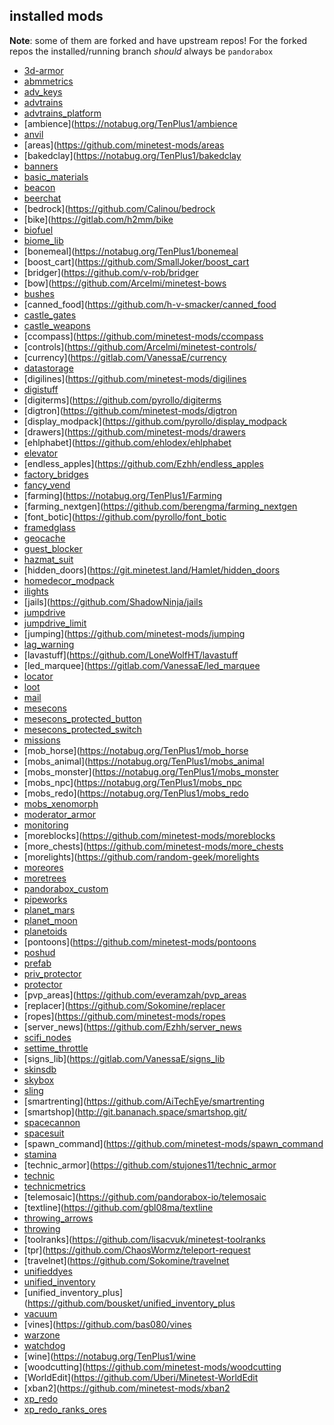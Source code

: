 ## installed mods
**Note**: some of them are forked and have upstream repos!
For the forked repos the installed/running branch *should* always be `pandorabox`

* [3d-armor](https://github.com/stujones11/minetest-3d_armor.git)
* [abmmetrics](https://github.com/pandorabox-io/abmmetrics.git)
* [adv_keys](https://github.com/pandorabox-io/adv_keys.git)
* [advtrains](https://github.com/pandorabox-io/advtrains.git)
* [advtrains_platform](https://github.com/pandorabox-io/advtrains_platform.git)
* [ambience](https://notabug.org/TenPlus1/ambience
* [anvil](https://github.com/minetest-mods/anvil.git)
* [areas](https://github.com/minetest-mods/areas
* [bakedclay](https://notabug.org/TenPlus1/bakedclay
* [banners](https://github.com/pandorabox-io/banners.git)
* [basic_materials](git@gitlab.com:thomasrudin/basic_materials.git)
* [beacon](https://github.com/pandorabox-io/beacon.git)
* [beerchat](https://github.com/pandorabox-io/beerchat.git)
* [bedrock](https://github.com/Calinou/bedrock
* [bike](https://gitlab.com/h2mm/bike
* [biofuel](https://github.com/pandorabox-io/Biofuel.git)
* [biome_lib](https://github.com/pandorabox-io/biome_lib.git)
* [bonemeal](https://notabug.org/TenPlus1/bonemeal
* [boost_cart](https://github.com/SmallJoker/boost_cart
* [bridger](https://github.com/v-rob/bridger
* [bow](https://github.com/Arcelmi/minetest-bows
* [bushes](https://github.com/pandorabox-io/bushes.git)
* [canned_food](https://github.com/h-v-smacker/canned_food
* [castle_gates](https://github.com/minetest-mods/castle_gates.git)
* [castle_weapons](https://github.com/minetest-mods/castle_weapons.git)
* [ccompass](https://github.com/minetest-mods/ccompass
* [controls](https://github.com/Arcelmi/minetest-controls/
* [currency](https://gitlab.com/VanessaE/currency
* [datastorage](https://github.com/minetest-technic/datastorage.git)
* [digilines](https://github.com/minetest-mods/digilines
* [digistuff](https://github.com/pandorabox-io/digistuff.git)
* [digiterms](https://github.com/pyrollo/digiterms
* [digtron](https://github.com/minetest-mods/digtron
* [display_modpack](https://github.com/pyrollo/display_modpack
* [drawers](https://github.com/minetest-mods/drawers
* [ehlphabet](https://github.com/ehlodex/ehlphabet
* [elevator](https://github.com/shacknetisp/elevator.git)
* [endless_apples](https://github.com/Ezhh/endless_apples
* [factory_bridges](https://github.com/narrnika/factory_bridges.git)
* [fancy_vend](https://github.com/pandorabox-io/fancy_vend.git)
* [farming](https://notabug.org/TenPlus1/Farming
* [farming_nextgen](https://github.com/berengma/farming_nextgen
* [font_botic](https://github.com/pyrollo/font_botic
* [framedglass](https://github.com/minetest-mods/framedglass.git)
* [geocache](https://github.com/pandorabox-io/geocache.git)
* [guest_blocker](https://github.com/thomasrudin-mt/guest_blocker.git)
* [hazmat_suit](https://github.com/pandorabox-io/hazmat_suit.git)
* [hidden_doors](https://git.minetest.land/Hamlet/hidden_doors
* [homedecor_modpack](https://gitlab.com/VanessaE/homedecor_modpack.git)
* [ilights](https://gitlab.com/VanessaE/ilights.git)
* [jails](https://github.com/ShadowNinja/jails
* [jumpdrive](https://github.com/thomasrudin-mt/jumpdrive.git)
* [jumpdrive_limit](https://git.rudin.io/minetest/jumpdrive_limit.git)
* [jumping](https://github.com/minetest-mods/jumping
* [lag_warning](https://github.com/pandorabox-io/lag_warning.git)
* [lavastuff](https://github.com/LoneWolfHT/lavastuff
* [led_marquee](https://gitlab.com/VanessaE/led_marquee
* [locator](https://git.rudin.io/minetest/locator.git)
* [loot](https://github.com/minetest-mods/loot.git)
* [mail](https://github.com/thomasrudin-mt/mail.git)
* [mesecons](https://github.com/pandorabox-io/mesecons.git)
* [mesecons_protected_button](https://github.com/pandorabox-io/mesecons_protected_button.git)
* [mesecons_protected_switch](https://github.com/pandorabox-io/mesecons_protected_switch.git)
* [missions](https://github.com/thomasrudin-mt/missions.git)
* [mob_horse](https://notabug.org/TenPlus1/mob_horse
* [mobs_animal](https://notabug.org/TenPlus1/mobs_animal
* [mobs_monster](https://notabug.org/TenPlus1/mobs_monster
* [mobs_npc](https://notabug.org/TenPlus1/mobs_npc
* [mobs_redo](https://notabug.org/TenPlus1/mobs_redo
* [mobs_xenomorph](https://github.com/pandorabox-io/mobs_xenomorph.git)
* [moderator_armor](https://github.com/pandorabox-io/moderator_armor.git)
* [monitoring](https://github.com/thomasrudin-mt/monitoring.git)
* [moreblocks](https://github.com/minetest-mods/moreblocks
* [more_chests](https://github.com/minetest-mods/more_chests
* [morelights](https://github.com/random-geek/morelights
* [moreores](https://github.com/minetest-mods/moreores.git)
* [moretrees](https://gitlab.com/VanessaE/moretrees.git)
* [pandorabox_custom](https://github.com/pandorabox-io/pandorabox_custom.git)
* [pipeworks](https://github.com/pandorabox-io/pipeworks.git)
* [planet_mars](https://github.com/pandorabox-io/planet_mars.git)
* [planet_moon](https://github.com/pandorabox-io/planet_moon.git)
* [planetoids](https://github.com/pandorabox-io/planetoids.git)
* [pontoons](https://github.com/minetest-mods/pontoons
* [poshud](https://github.com/thomasrudin-mt/poshud.git)
* [prefab](https://github.com/pandorabox-io/prefab.git)
* [priv_protector](https://git.rudin.io/minetest/priv_protector.git)
* [protector](https://github.com/pandorabox-io/protector.git)
* [pvp_areas](https://github.com/everamzah/pvp_areas
* [replacer](https://github.com/Sokomine/replacer
* [ropes](https://github.com/minetest-mods/ropes
* [server_news](https://github.com/Ezhh/server_news
* [scifi_nodes](https://github.com/pandorabox-io/scifi_nodes.git)
* [settime_throttle](https://github.com/pandorabox-io/settime_throttle.git)
* [signs_lib](https://gitlab.com/VanessaE/signs_lib
* [skinsdb](https://github.com/pandorabox-io/skinsdb.git)
* [skybox](https://github.com/pandorabox-io/skybox.git)
* [sling](https://github.com/minetest-mods/sling.git)
* [smartrenting](https://github.com/AiTechEye/smartrenting
* [smartshop](http://git.bananach.space/smartshop.git/
* [spacecannon](https://github.com/pandorabox-io/spacecannon.git)
* [spacesuit](https://github.com/thomasrudin-mt/spacesuit.git)
* [spawn_command](https://github.com/minetest-mods/spawn_command
* [stamina](https://github.com/pandorabox-io/stamina.git)
* [technic_armor](https://github.com/stujones11/technic_armor
* [technic](https://github.com/pandorabox-io/technic.git)
* [technicmetrics](https://github.com/pandorabox-io/technicmetrics.git)
* [telemosaic](https://github.com/pandorabox-io/telemosaic
* [textline](https://github.com/gbl08ma/textline
* [throwing_arrows](https://github.com/minetest-mods/throwing_arrows.git)
* [throwing](https://github.com/minetest-mods/throwing.git)
* [toolranks](https://github.com/lisacvuk/minetest-toolranks
* [tpr](https://github.com/ChaosWormz/teleport-request
* [travelnet](https://github.com/Sokomine/travelnet
* [unifieddyes](https://gitlab.com/VanessaE/unifieddyes.git)
* [unified_inventory](https://github.com/pandorabox-io/unified_inventory.git)
* [unified_inventory_plus](https://github.com/bousket/unified_inventory_plus
* [vacuum](https://github.com/thomasrudin-mt/vacuum.git)
* [vines](https://github.com/bas080/vines
* [warzone](https://github.com/pandorabox-io/warzone.git)
* [watchdog](https://git.rudin.io/minetest/watchdog.git)
* [wine](https://notabug.org/TenPlus1/wine
* [woodcutting](https://github.com/minetest-mods/woodcutting
* [WorldEdit](https://github.com/Uberi/Minetest-WorldEdit
* [xban2](https://github.com/minetest-mods/xban2
* [xp_redo](https://github.com/thomasrudin-mt/xp_redo.git)
* [xp_redo_ranks_ores](https://github.com/thomasrudin-mt/xp_redo_ranks_ores.git)
